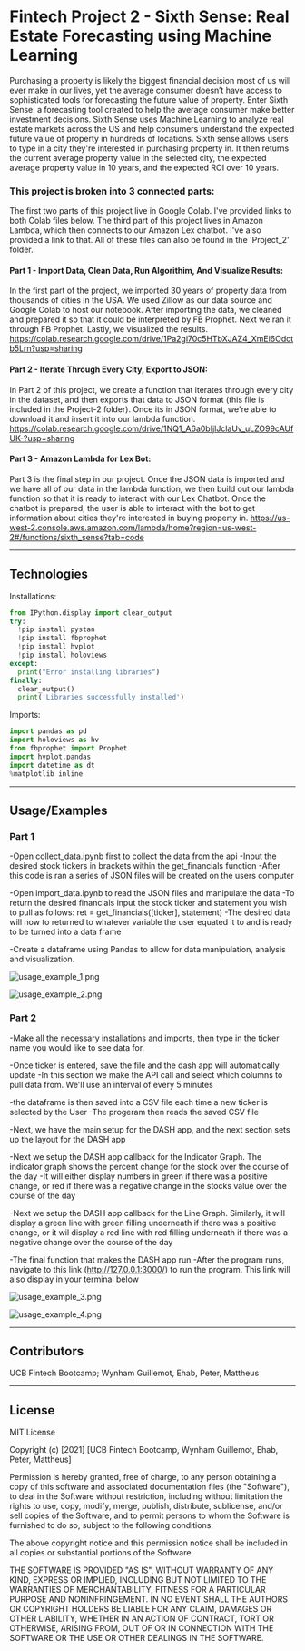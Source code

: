 # Fintech Project 2 - Sixth Sense: Real Estate Forecasting using Machine Learning

Purchasing a property is likely the biggest financial decision most of us will ever make in our lives, yet the average consumer doesn’t have access to sophisticated tools for forecasting the future value of property. Enter Sixth Sense: a forecasting tool created to help the average consumer make better investment decisions. Sixth Sense uses Machine Learning to analyze real estate markets across the US and help consumers understand the expected future value of property in hundreds of locations. Sixth sense allows users to type in a city they're interested in purchasing property in. It then returns the current average property value in the selected city, the expected average property value in 10 years, and the expected ROI over 10 years.

### This project is broken into 3 connected parts:
The first two parts of this project live in Google Colab. I've provided links to both Colab files below. The third part of this project lives in Amazon Lambda, which then connects to our Amazon Lex chatbot. I've also provided a link to that. All of these files can also be found in the 'Project_2' folder.

#### Part 1 - Import Data, Clean Data, Run Algorithim, And Visualize Results: 
In the first part of the project, we imported 30 years of property data from thousands of cities in the USA. We used Zillow as our data source and Google Colab to host our notebook. After importing the data, we cleaned and prepared it so that it could be interpreted by FB Prophet. Next we ran it through FB Prophet. Lastly, we visualized the results.
https://colab.research.google.com/drive/1Pa2gi70c5HTbXJAZ4_XmEi6Odctb5Lrn?usp=sharing

#### Part 2 - Iterate Through Every City, Export to JSON:
In Part 2 of this project, we create a function that iterates through every city in the dataset, and then exports that data to JSON format (this file is included in the Project-2 folder). Once its in JSON format, we're able to download it and insert it into our lambda function.
https://colab.research.google.com/drive/1NQ1_A6a0bIjlJclaUv_uLZO99cAUfUK-?usp=sharing

#### Part 3 - Amazon Lambda for Lex Bot:
Part 3 is the final step in our project. Once the JSON data is imported and we have all of our data in the lambda function, we then build out our lambda function so that it is ready to interact with our Lex Chatbot. Once the chatbot is prepared, the user is able to interact with the bot to get information about cities they're interested in buying property in.
https://us-west-2.console.aws.amazon.com/lambda/home?region=us-west-2#/functions/sixth_sense?tab=code

---

## Technologies

Installations:

```python
from IPython.display import clear_output
try:
  !pip install pystan
  !pip install fbprophet
  !pip install hvplot
  !pip install holoviews
except:
  print("Error installing libraries")
finally:
  clear_output()
  print('Libraries successfully installed')
```


Imports:


```python
import pandas as pd
import holoviews as hv
from fbprophet import Prophet
import hvplot.pandas
import datetime as dt
%matplotlib inline 
```

---

## Usage/Examples

### Part 1 
-Open collect_data.ipynb first to collect the data from the api
-Input the desired stock tickers in brackets within the get_financials function
-After this code is ran a series of JSON files will be created on the users computer

-Open import_data.ipynb to read the JSON files and manipulate the data
-To return the desired financials input the stock ticker and statement you wish to pull as follows:  ret = get_financials([ticker], statement)
-The desired data will now to returned to whatever variable the user equated it to and is ready to be turned into a data frame

-Create a dataframe using Pandas to allow for data manipulation, analysis and visualization. 

![usage_example_1.png](usage_example_1.png)

![usage_example_2.png](usage_example_2.png)


### Part 2

-Make all the necessary installations and imports, then type in the ticker name you would like to see data for.

-Once ticker is entered, save the file and the dash app will automatically update
-In this section we make the API call and select which columns to pull data from. We'll use an interval of every 5 minutes

-the dataframe is then saved into a CSV file each time a new ticker is selected by the User
-The progeram then reads the saved CSV file

-Next, we have the main setup for the DASH app, and the next section sets up the layout for the DASH app

-Next we setup the DASH app callback for the Indicator Graph. The indicator graph shows the percent change for the stock over the course of the day
-It will either display numbers in green if there was a positive change, or red if there was a negative change in the stocks value over the course of the day

-Next we setup the DASH app callback for the Line Graph. Similarly, it will display a green line with green filling underneath if there was a positive change, or it wil display a red line with red filling underneath if there was a negative change over the course of the day

-The final function that makes the DASH app run
-After the program runs, navigate to this link (http://127.0.0.1:3000/) to run the program. This link will also display in your terminal below

![usage_example_3.png](usage_example_3.png)

![usage_example_4.png](usage_example_4.png)


---

## Contributors

UCB Fintech Bootcamp; Wynham Guillemot, Ehab, Peter, Mattheus

---

## License

MIT License

Copyright (c) [2021] [UCB Fintech Bootcamp, Wynham Guillemot, Ehab, Peter, Mattheus]

Permission is hereby granted, free of charge, to any person obtaining a copy
of this software and associated documentation files (the "Software"), to deal
in the Software without restriction, including without limitation the rights
to use, copy, modify, merge, publish, distribute, sublicense, and/or sell
copies of the Software, and to permit persons to whom the Software is
furnished to do so, subject to the following conditions:

The above copyright notice and this permission notice shall be included in all
copies or substantial portions of the Software.

THE SOFTWARE IS PROVIDED "AS IS", WITHOUT WARRANTY OF ANY KIND, EXPRESS OR
IMPLIED, INCLUDING BUT NOT LIMITED TO THE WARRANTIES OF MERCHANTABILITY,
FITNESS FOR A PARTICULAR PURPOSE AND NONINFRINGEMENT. IN NO EVENT SHALL THE
AUTHORS OR COPYRIGHT HOLDERS BE LIABLE FOR ANY CLAIM, DAMAGES OR OTHER
LIABILITY, WHETHER IN AN ACTION OF CONTRACT, TORT OR OTHERWISE, ARISING FROM,
OUT OF OR IN CONNECTION WITH THE SOFTWARE OR THE USE OR OTHER DEALINGS IN THE
SOFTWARE.
